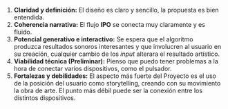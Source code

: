 1.  **Claridad y definición:** El diseño es claro y sencillo, la propuesta es bien entendida.
2.  **Coherencia narrativa:** El flujo **IPO** se conecta muy claramente y es fluido.
3.  **Potencial generativo e interactivo:** Se espera que el algoritmo produzca resultados sonoros interesantes y que involucren al usuario en su creación, cualquier cambio de los *input* alterara el resultado artístico.
4.  **Viabilidad técnica (Preliminar):** Pienso que puedo tener problemas a la hora de conectar varios dispositivos, como el pulsador.
5.  **Fortalezas y debilidades:** El aspecto más fuerte del Proyecto es el uso de la posición del usuario como storytelling, creando con su movimiento la obra de arte. El punto más débil puede ser la conexión entre los distintos dispositivos.
